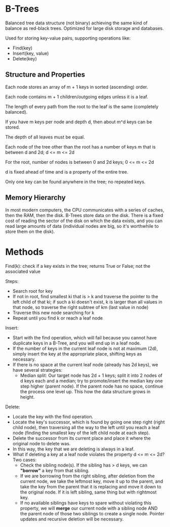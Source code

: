 # B-Trees

Balanced tree data structure (not binary) achieving the same kind of balance as red-black trees. Optimized for large disk storage and databases.

Used for storing key-value pairs, supporting operations like:
- Find(key)
- Insert(key, value)
- Delete(key)

## Structure and Properties

Each node stores an array of m + 1 keys in sorted (ascending) order.

Each node contains m + 1 children/outgoing edges unless it is a leaf.

The length of every path from the root to the leaf is the same (completely balanced).

If you have m keys per node and depth d, then about m^d keys can be stored.

The depth of all leaves must be equal.

Each node of the tree other than the root has a number of keys m that is between d and 2d; d <= m <= 2d

For the root, number of nodes is between 0 and 2d keys; 0 <= m <= 2d

d is fixed ahead of time and is a property of the entire tree.

Only one key can be found anywhere in the tree; no repeated keys.

## Memory Hierarchy

In most modern computers, the CPU communicates with a series of caches, then the RAM, then the disk. B-Trees store data on the disk. There is a fixed cost of reading the sector of the disk on which the data exists, and you can read large amounts of data (individual nodes are big, so it's worthwhile to store them on the disk).

# Methods

Find(k): check if a key exists in the tree; returns True or False; not the associated value

Steps:

- Search root for key
- If not in root, find smallest ki that is > k and traverse the pointer to the left child of that ki; if such a ki doesn't exist, k is larger than all values in that node, so traverse the right subtree of km (last value in node)
- Traverse this new node searching for k
- Repeat until you find k or reach a leaf node

Insert:

- Start with the find operation, which will fail because you cannot have duplicate keys in a B-Tree, and you will end up in a leaf node. 
- If the number of keys in the current leaf node is not at maximum (2d), simply insert the key at the appropriate place, shifting keys as necessary.
- If there is no space at the current leaf node (already has 2d keys), we have several strategies:
    - Median split: Our target node has 2d + 1 keys; split it into 2 nodes of d keys each and a median; try to promote/insert the median key one step higher (parent node). If the parent node has no space, continue the process one level up. This how the data structure grows in height.

Delete:

- Locate the key with the find operation.
- Locate the key's successor, which is found by going one step right (right child node), then traversing all the way to the left until you reach a leaf node (finding the smallest key of the left child node at each step).
- Delete the successor from its current place and place it where the original node to delete was.
- In this way, the key that we are deleting is always in a leaf.
- What if deleting a key at a leaf node violates the property d <= m <= 2d? Two cases:
    - Check the sibling node(s). If the sibling has > d keys, we can **"borrow"** a key from that sibling.
    - If we are borrowing from the right sibling, after deletion from the current node, we take the leftmost key, move it up to the parent, and take the key from the parent that it is replacing and move it down to the original node. If it is left sibling, same thing but with rightmost key.
    - If no available siblings have keys to spare without violating this property, we will **merge** our current node with a sibling node AND the parent node of those two siblings to create a single node. Pointer updates and recursive deletion will be necessary.